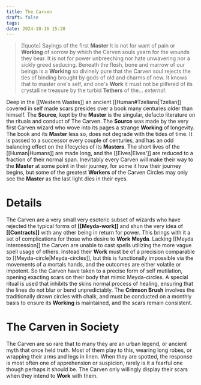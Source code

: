 ```yaml
---
title: The Carven
draft: false
tags: 
date: 2024-10-16 15:28
---
```

> [!quote] Sayings of the first **Master**
> It is not for want of pain or **Working** of sorrow by which the Carven souls yearn for the wounds they bear. It is not for power unbreeching nor hate unwavering nor a sickly greed seducing. Beneath the flesh, bone and marrow of our beings is a **Working** so divinely pure that the Carven soul rejects the ties of binding brought by gods of old and charms of new. It knows that to master one's self, and one's **Work** it must not be pilfered of its crystalline treasure by the turbid **Tethers** of the... *external*.

Deep in the [[Western Wastes]] an ancient [[Human#Tzelians|Tzelian]] covered in self made scars presides over a book many centuries older than himself. The **Source**, kept by the **Master** is the singular, defacto literature on the rituals and conduct of The Carven. The **Source** was made by the very first Carven wizard who wove into its pages a strange **Working** of longevity. The book and its **Master** less so, does not degrade with the tides of time. It is passed to a successor every couple of centuries, and has an odd balancing effect on the lifecycles of its **Masters**. The short lives of the [[Human|Humans]] are made long, and the [[Elves|Elves']] are reduced to a fraction of their normal span. Inevitably every Carven will make their way to the **Master** at some point in their journey, for some it how their journey begins, but some of the greatest **Workers** of the Carven Circles may only see the **Master** as the last light dies in their eyes.
# Details
The Carven are a very small very esoteric subset of wizards who have rejected the typical forms of **[[Meyda-work]]** and shun the very idea of **[[Contracts]]** with any other being in return for power. This brings with it a set of complications for those who desire to **Work** **Meyda**. Lacking [[Meyda Intercession]] the Carven are unable to cast spells utilizing the more vague spell usage of others. Instead their **Work** must be of a precision comparable to [[Meyda-circle|Meyda-circles]], but this is functionally impossible via the movements of a mortals hands, and the outcomes are either volatile or impotent. So the Carven have taken to a precise form of self mutilation, opening exacting scars on their body that mimic Meyda-circles. A special ritual is used that inhibits the skins normal process of healing, ensuring that the lines do not blur or bend unpredictably. The **Crimson Brush** involves the traditionally drawn circles with chalk, and must be conducted on a monthly basis to ensure its **Working** is maintained, and the scars remain consistent. 
# The Carven in Society
The Carven are so rare that to many they are an urban legend, or ancient myth that once held truth. Most of them play to this, wearing long robes, or wrapping their arms and legs in linen. When they are spotted, the response is most often one of apprehension or suspicion, rarely is it a fearful one though perhaps it should be. The Carven only willingly display their scars when they intend to **Work** with them.